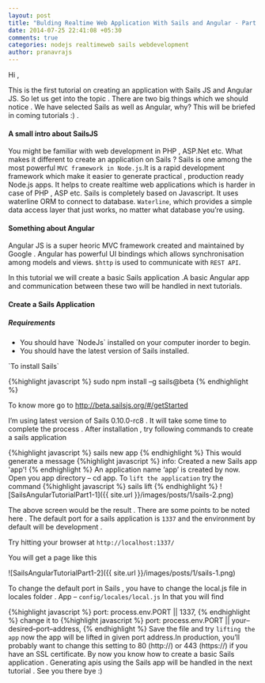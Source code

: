```yaml
---
layout: post
title: "Bulding Realtime Web Application With Sails and Angular - Part 1"
date: 2014-07-25 22:41:08 +05:30
comments: true
categories: nodejs realtimeweb sails webdevelopment
author: pranavrajs	
---
```


Hi ,

This is the first tutorial on creating an application with Sails JS and Angular JS. So let us get into the topic . There are two big things which we should notice . We have selected Sails as well as Angular, why? This will be briefed in coming tutorials :) .
<!-- more -->
<h4>A small intro about SailsJS</h4>

You might be familiar with web development in PHP , ASP.Net etc. What makes it different to create an application on Sails ? Sails is one among the most powerful `MVC framework in Node.js`.It is a rapid development framework which make it easier to generate practical , production ready Node.js apps. It helps to create realtime web applications which is harder in case of PHP , ASP etc. Sails is completely based on Javascript. It uses waterline ORM to connect to database. `Waterline`, which provides a simple data access layer that just works, no matter what database you’re using.

<h4>Something about Angular</h4>

Angular JS is a super heoric MVC framework created and maintained by Google . Angular has powerful UI bindings which allows synchronisation among models and views. `$http` is used to communicate with `REST API`.

In this tutorial we will create a basic Sails application .A basic Angular app and communication between these two will be handled in next tutorials.

<h4>Create a Sails Application</h4>

<h5>Requirements</h5>
<ul>
<li> You should have `NodeJs` installed on your computer inorder to begin.</li>
<li>You should have the latest version of Sails installed.</li>
</ul>
`To install Sails`

{%highlight javascript %}
sudo npm install –g sails@beta
{% endhighlight %}

To know more go to http://beta.sailsjs.org/#/getStarted

I’m using latest version of Sails 0.10.0-rc8 . It will take some time to complete the process . After installation , try following commands to create a sails application

{%highlight javascript %}
sails new app
{% endhighlight %}
This would generate a message
{%highlight javascript %}
info: Created a new Sails app 'app'!
{% endhighlight %}
An application name ‘app’ is created by now. Open you app directory – cd app. To `lift the application` try the command
{%highlight javascript %}
sails lift
{% endhighlight %}
![SailsAngularTutorialPart1-1]({{ site.url }}/images/posts/1/sails-2.png)

The above screen would be the result . There are some points to be noted here . The default port for a sails application is `1337` and the environment by default will be development .

Try hitting your browser at `http://localhost:1337/`

You will get a page like this

![SailsAngularTutorialPart1-2]({{ site.url }}/images/posts/1/sails-1.png)

To change the default port in Sails , you have to change the local.js file in locales folder . App – `config/locales/local.js` In that you will find

{%highlight javascript %}
port: process.env.PORT || 1337,
{% endhighlight %}
change it to
{%highlight javascript %}
port: process.env.PORT || your–desired–port–address,
{% endhighlight %}
Save the file and try `lifting the app` now the app will be lifted in given port address.In production, you’ll probably want to change this setting to 80 (http://) or 443 (https://) if you have an SSL certificate. By now you know how to create a basic Sails application . Generating apis using the Sails app will be handled in the next tutorial . See you there bye :)